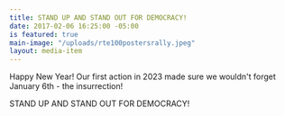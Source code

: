 ```yaml
---
title: STAND UP AND STAND OUT FOR DEMOCRACY!
date: 2017-02-06 16:25:00 -05:00
is featured: true
main-image: "/uploads/rte100postersrally.jpeg"
layout: media-item
---
```



Happy New Year!
Our first action in 2023 made sure we wouldn't forget January 6th - the insurrection!

STAND UP AND STAND OUT FOR DEMOCRACY!
